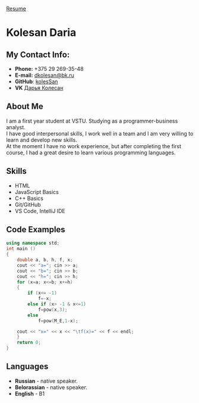 [Resume](index.html)
# Kolesan Daria 
## My Contact Info:

* **Phone:** +375 29 269-35-48
* **E-mail:** [dkolesan@bk.ru](dkolesan@bk.ru)
* **GitHub**: [kolesSan](https://github.com/kolesSan)
* **VK** [Дарья Колесан](https://vk.com/miri1315)

## About Me

I am a first year student at VSTU.  Studying as a programmer-business analyst.  
I have good interpersonal skills, I work well in a team and I am very willing to learn and develop new skills.  
At the moment I have no work experience, but after completing the first course, I had a great desire to learn various programming languages.


## Skills

+ HTML 
+ JavaScript Basics
+ C++ Basics
+ Git/GitHub
+ VS Code, IntelliJ IDE

## Code Examples

```C++
using namespace std;
int main ()
{
    double a, b, h, f, x;
    cout << "a="; cin >> a;
    cout << "b="; cin >> b;
    cout << "h="; cin >> h;
    for (x=a; x<=b; x+=h)
    {
        if (x<= -1)
            f=-x;
        else if (x> -1 & x<=1)
            f=pow(x,3);
        else
            f=pow(M_E,1-x);

    cout << "x=" << x << "\tf(x)=" << f << endl;
    }
    return 0;
}
```

## Languages

* **Russian** - native speaker.
* **Belorassian** - native speaker.
* **English** - B1
